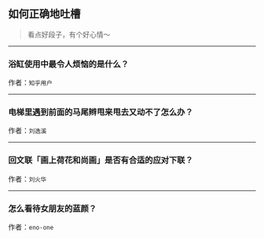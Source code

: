 ## 如何正确地吐槽

> 看点好段子，有个好心情～


 
---

### 浴缸使用中最令人烦恼的是什么？

> 


作者：`知乎用户`

---

### 电梯里遇到前面的马尾辫甩来甩去又动不了怎么办？

> 


作者：`刘逸溪`

---

### 回文联「画上荷花和尚画」是否有合适的应对下联？

> 


作者：`刘火华`

---

### 怎么看待女朋友的蓝颜？

> 


作者：`eno-one`